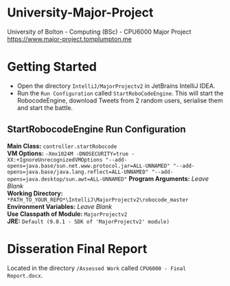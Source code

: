 # University-Major-Project
University of Bolton - Computing (BSc) - CPU6000 Major Project
https://www.major-project.tomplumpton.me

# Getting Started
* Open the directory `IntelliJ/MajorProjectv2` in JetBrains IntelliJ IDEA.
* Run the `Run Configuration` called `StartRoboCodeEngine`. This will start the RobocodeEngine, download Tweets from 2 random users, serialise them and start the battle.

## StartRobocodeEngine Run Configuration
**Main Class:** `controller.startRobocode`\
**VM Options:** `-Xmx1024M -DNOSECURITY=true -XX:+IgnoreUnrecognizedVMOptions "--add-opens=java.base/sun.net.www.protocol.jar=ALL-UNNAMED" "--add-opens=java.base/java.lang.reflect=ALL-UNNAMED" "--add-opens=java.desktop/sun.awt=ALL-UNNAMED"`
**Program Arguments:** *Leave Blank*\
**Working Directory:** `*PATH_TO_YOUR_REPO*\IntelliJ\MajorProjectv2\robocode_master`\
**Environment Variables:** *Leave Blank*\
**Use Classpath of Module:** `MajorProjectv2`\
**JRE:** `Default (9.0.1 - SDK of 'MajorProjectv2' module)`

# Disseration Final Report
Located in the directory `/Assessed Work` called `CPU6000 - Final Report.docx`.
